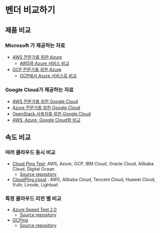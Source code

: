 # 벤더 비교하기

## 제품 비교

### Microsoft 가 제공하는 자료

* [AWS 전문가를 위한 Azure](https://docs.microsoft.com/ko-kr/azure/architecture/aws-professional/)
  * [AWS와 Azure 서비스 비교](https://docs.microsoft.com/ko-kr/azure/architecture/aws-professional/services)
* [GCP 전문가를 위한 Azure](https://docs.microsoft.com/ko-kr/azure/architecture/gcp-professional/)
  * [GCP에서 Azure 서비스로 비교](https://docs.microsoft.com/ko-kr/azure/architecture/gcp-professional/services)

### Google Cloud가 제공하는 자료

* [AWS 전문가를 위한 Google Cloud](https://cloud.google.com/docs/compare/aws)
* [Azure 전문가를 위한 Google Cloud](https://cloud.google.com/docs/compare/azure)
* [OpenStack 사용자를 위한 Google Cloud](https://cloud.google.com/docs/compare/openstack)
* [AWS, Azure, Google Cloud와 비교](https://cloud.google.com/free/docs/aws-azure-gcp-service-comparison)

## 속도 비교

### 여러 클라우드 동시 비교

* [Cloud Ping Test](https://webping.cloud/): AWS, Azure, GCP, IBM Cloud, Oracle Cloud, Alibaba Cloud, Digital Ocean
  * [Source repository](https://github.com/goenning/webping.cloud)
* [CloudPIng.cloud](https://www.cloudping.cloud/) : AWS, Alibaba Cloud, Tencent Cloud, Huawei Cloud, Vultr, Linode, Lightsail

### 특정 클라우드 리전 별 비교

* [Azure Speed Test 2.0](https://azurespeedtest.azurewebsites.net/)
  * [Source repository](https://github.com/richorama/AzureSpeedTest2)
* [GCPing](https://gcping.com/)
  * [Source repository](https://github.com/imjasonh/gcping)

